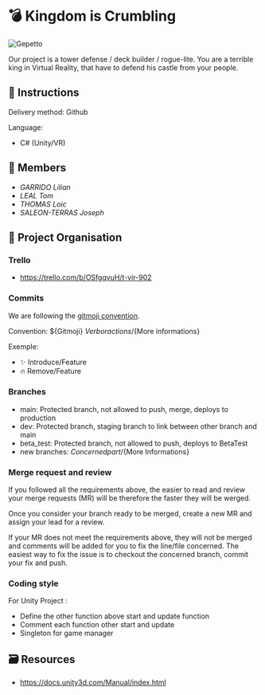 # :bomb: Kingdom is Crumbling

![Gepetto](https://cdna.artstation.com/p/marketplace/presentation_assets/001/799/318/large/file.jpg?1655908748)

Our project is a tower defense / deck builder / rogue-lite. You are a terrible king in Virtual Reality, that have to defend his castle from your people.

## 📄 Instructions

Delivery method: Github

Language:
- C# (Unity/VR)

## 👥 Members

- _GARRIDO Lilian_
- _LEAL Tom_
- _THOMAS Loic_
- _SALEON-TERRAS Joseph_

## 🧱 Project Organisation

### Trello

- https://trello.com/b/OSfgqvuH/t-vir-902

### Commits

We are following the [gitmoji convention](https://gitmoji.dev/).

Convention: ${Gitmoji} ${Verb or actions}/${More informations}

Exemple:
- ✨ Introduce/Feature
- 🔥 Remove/Feature

### Branches

- main: Protected branch, not allowed to push, merge, deploys to production
- dev: Protected branch, staging branch to link between other branch and main
- beta_test: Protected branch, not allowed to push, deploys to BetaTest
- new branches: ${Concerned part}/${More Informations}

### Merge request and review

If you followed all the requirements above, the easier to read and review your merge requests (MR) will be therefore the faster they will be werged.

Once you consider your branch ready to be merged, create a new MR and assign your lead for a review.

If your MR does not meet the requirements above, they will not be merged and comments will be added for you to fix the line/file concerned. The easiest way to fix the issue is to checkout the concerned branch, commit your fix and push.

### Coding style

For Unity Project :

- Define the other function above start and update function
- Comment each function other start and update
- Singleton for game manager

## 🗃️ Resources

- https://docs.unity3d.com/Manual/index.html
